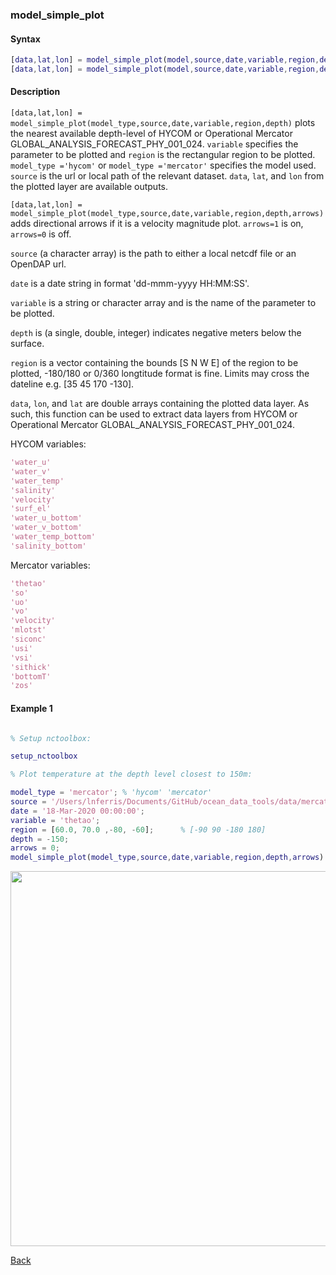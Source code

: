 ### model_simple_plot

#### Syntax

```Matlab
[data,lat,lon] = model_simple_plot(model,source,date,variable,region,depth)
[data,lat,lon] = model_simple_plot(model,source,date,variable,region,depth,arrows)
```
#### Description

``[data,lat,lon] = model_simple_plot(model_type,source,date,variable,region,depth)`` plots the nearest available depth-level of HYCOM or Operational Mercator GLOBAL_ANALYSIS_FORECAST_PHY_001_024. ``variable`` specifies the parameter to be plotted and ``region`` is the rectangular region to be plotted. ``model_type ='hycom'`` or ``model_type ='mercator'`` specifies the model used. ``source`` is the url or local path of the relevant dataset. ``data``, ``lat``, and ``lon`` from the plotted layer are available outputs.

``[data,lat,lon] = model_simple_plot(model_type,source,date,variable,region,depth,arrows)`` adds directional arrows if it is a velocity magnitude plot. ``arrows=1`` is on, ``arrows=0`` is off.

``source`` (a character array) is the path to either a local netcdf file or an OpenDAP url.

``date`` is a date string in format 'dd-mmm-yyyy HH:MM:SS'. 

``variable`` is a string or character array and is the name of the parameter to be plotted.

``depth`` is (a single, double, integer) indicates negative meters below the surface.

``region`` is a vector containing the bounds [S N W E] of the region to be plotted, -180/180 or 0/360 longtitude format is fine.  Limits may cross the dateline e.g. [35 45 170 -130].

``data``, ``lon``, and ``lat`` are double arrays containing the plotted data layer. As such, this function can be used to extract data layers from HYCOM or Operational Mercator GLOBAL_ANALYSIS_FORECAST_PHY_001_024.

HYCOM variables: 
```Matlab
'water_u' 
'water_v' 
'water_temp' 
'salinity' 
'velocity' 
'surf_el' 
'water_u_bottom' 
'water_v_bottom' 
'water_temp_bottom' 
'salinity_bottom'
```
Mercator variables: 
```Matlab
'thetao' 
'so' 
'uo' 
'vo' 
'velocity'
'mlotst' 
'siconc'
'usi' 
'vsi' 
'sithick'
'bottomT' 
'zos'
```
                     

#### Example 1


```Matlab

% Setup nctoolbox: 

setup_nctoolbox

% Plot temperature at the depth level closest to 150m:

model_type = 'mercator'; % 'hycom' 'mercator'
source = '/Users/lnferris/Documents/GitHub/ocean_data_tools/data/mercator/global-analysis-forecast-phy-001-024_1593408360353.nc'; 
date = '18-Mar-2020 00:00:00';   
variable = 'thetao'; 
region = [60.0, 70.0 ,-80, -60];      % [-90 90 -180 180]
depth = -150;                
arrows = 0;  
model_simple_plot(model_type,source,date,variable,region,depth,arrows)

```
<img src="https://user-images.githubusercontent.com/24570061/88408553-b8147a80-cda1-11ea-98bf-e1d9b45aa53c.png" width="600">

[Back](https://github.com/lnferris/ocean_data_tools#plotting-gridded-data-without-building-structs-1)

